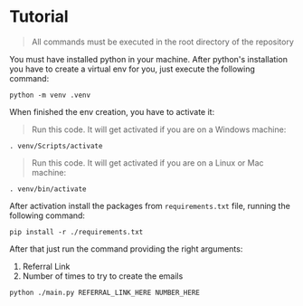 # Tutorial

> All commands must be executed in the root directory of the repository

You must have installed python in your machine. After python's installation you have to create a virtual env for you, just execute the following command:

`python -m venv .venv`


When finished the env creation, you have to activate it:

> Run this code. It will get activated if you are on a Windows machine:

`. venv/Scripts/activate`

> Run this code. It will get activated if you are on a Linux or Mac machine:

`. venv/bin/activate`

After activation install the packages from `requirements.txt` file, running the following command:

`pip install -r ./requirements.txt`

After that just run the command providing the right arguments:

1. Referral Link
2. Number of times to try to create the emails

`python ./main.py REFERRAL_LINK_HERE NUMBER_HERE`
